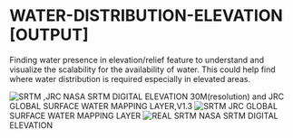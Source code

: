 # WATER-DISTRIBUTION-ELEVATION [OUTPUT]
Finding water presence in elevation/relief feature to understand and visualize the scalability for the availability of water. This could help find where water distribution is required especially in elevated areas.

![SRTM ,JRC](https://user-images.githubusercontent.com/90825034/233103557-cd5ac8cd-d406-4ed9-95a4-ade835eb6c40.png)
NASA SRTM DIGITAL ELEVATION 30M(resolution) and JRC GLOBAL SURFACE WATER MAPPING LAYER,V1.3
![SRTM](https://user-images.githubusercontent.com/90825034/233103746-ac4f9549-6184-435b-859c-56ef67f4904d.png)
JRC GLOBAL SURFACE WATER MAPPING LAYER
![REAL SRTM ](https://user-images.githubusercontent.com/90825034/233103993-5cf60355-91ca-4e27-9cbc-85f28d6faad0.png)
NASA SRTM DIGITAL ELEVATION
